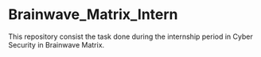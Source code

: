 # Brainwave_Matrix_Intern
This repository consist the task done during the internship period in Cyber Security in Brainwave Matrix.
